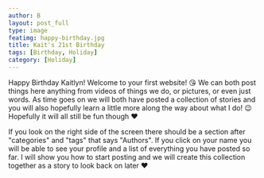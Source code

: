 ```yaml
---
author: B
layout: post_full
type: image
featimg: happy-birthday.jpg
title: Kait's 21st Birthday
tags: [Birthday, Holiday]
category: [Holiday]
---
```

Happy Birthday Kaitlyn! 
Welcome to your first website! 😘 
We can both post things here anything from videos of things we do, or pictures, or even just words. As time goes on we will both have posted a collection of stories and you will also hopefully learn a little more along the way about what I do! 😉 Hopefully it will all still be fun though ❤️ 

If you look on the right side of the screen there should be a section after "categories" and "tags" that says "Authors". If you click on your name you will be able to see your profile and a list of everything you have posted so far. I will show you how to start posting and we will create this collection together as a story to look back on later ❤️
<br>